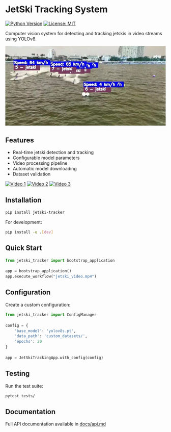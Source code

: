 # JetSki Tracking System

[![Python Version](https://img.shields.io/badge/python-3.8%2B-blue)]()
[![License: MIT](https://img.shields.io/badge/License-MIT-yellow.svg)]()

Computer vision system for detecting and tracking jetskis in video streams using YOLOv8.

![ tracking jetskies ](./docs/images/img_1.jpg) 


## Features

- Real-time jetski detection and tracking
- Configurable model parameters
- Video processing pipeline
- Automatic model downloading
- Dataset validation

[![Video 1](https://img.youtube.com/vi/h9xav_e5E-g/0.jpg)](https://youtu.be/h9xav_e5E-g?si=sa9dRcNGvkea0YX4)
[![Video 2](https://img.youtube.com/vi/Kez-a69PmYw/0.jpg)](https://youtu.be/Kez-a69PmYw?si=n7AmAvH1gUB1RvAD)
[![Video 3](https://img.youtube.com/vi/lqbCLLoPEzM/0.jpg)](https://youtu.be/lqbCLLoPEzM?si=x4Jzd0Su3FbrsJJ_)



## Installation

```bash
pip install jetski-tracker
```

For development:
```bash
pip install -e .[dev]
```

## Quick Start

```python
from jetski_tracker import bootstrap_application

app = bootstrap_application()
app.execute_workflow("jetski_video.mp4")
```

## Configuration

Create a custom configuration:

```python
from jetski_tracker import ConfigManager

config = {
    'base_model': 'yolov8s.pt',
    'data_path': 'custom_datasets/',
    'epochs': 20
}

app = JetSkiTrackingApp.with_config(config)
```

## Testing

Run the test suite:
```bash
pytest tests/
```

## Documentation

Full API documentation available in [docs/api.md](docs/api.md)
